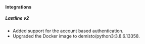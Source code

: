 
#### Integrations
##### Lastline v2
- Added support for the account based authentication.
- Upgraded the Docker image to demisto/python3:3.8.6.13358.